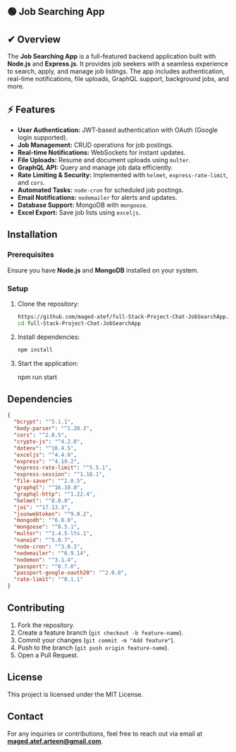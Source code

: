 ## 🟢 Job Searching App

## ✔ Overview
The **Job Searching App** is a full-featured backend application built with **Node.js** and **Express.js**. It provides job seekers with a seamless experience to search, apply, and manage job listings. The app includes authentication, real-time notifications, file uploads, GraphQL support, background jobs, and more.

## ⚡ Features
- **User Authentication:** JWT-based authentication with OAuth (Google login supported).
- **Job Management:** CRUD operations for job postings.
- **Real-time Notifications:** WebSockets for instant updates.
- **File Uploads:** Resume and document uploads using `multer`.
- **GraphQL API:** Query and manage job data efficiently.
- **Rate Limiting & Security:** Implemented with `helmet`, `express-rate-limit`, and `cors`.
- **Automated Tasks:** `node-cron` for scheduled job postings.
- **Email Notifications:** `nodemailer` for alerts and updates.
- **Database Support:** MongoDB with `mongoose`.
- **Excel Export:** Save job lists using `exceljs`.

## Installation
### Prerequisites
Ensure you have **Node.js** and **MongoDB** installed on your system.

### Setup
1. Clone the repository:
   ```sh
   https://github.com/maged-atef/full-Stack-Project-Chat-JobSearchApp.git
   cd full-Stack-Project-Chat-JobSearchApp
   ```
2. Install dependencies:
   ```sh
   npm install
   ```

3. Start the application:

   npm run start  
 




## Dependencies
```json
{
  "bcrypt": "^5.1.1",
  "body-parser": "^1.20.3",
  "cors": "^2.8.5",
  "crypto-js": "^4.2.0",
  "dotenv": "^16.4.5",
  "exceljs": "^4.4.0",
  "express": "^4.19.2",
  "express-rate-limit": "^5.5.1",
  "express-session": "^1.18.1",
  "file-saver": "^2.0.5",
  "graphql": "^16.10.0",
  "graphql-http": "^1.22.4",
  "helmet": "^8.0.0",
  "joi": "^17.13.3",
  "jsonwebtoken": "^9.0.2",
  "mongodb": "^6.8.0",
  "mongoose": "^8.5.1",
  "multer": "^1.4.5-lts.1",
  "nanoid": "^5.0.7",
  "node-cron": "^3.0.3",
  "nodemailer": "^6.9.14",
  "nodemon": "^3.1.4",
  "passport": "^0.7.0",
  "passport-google-oauth20": "^2.0.0",
  "rate-limit": "^0.1.1"
}
```

## Contributing
1. Fork the repository.
2. Create a feature branch (`git checkout -b feature-name`).
3. Commit your changes (`git commit -m "Add feature"`).
4. Push to the branch (`git push origin feature-name`).
5. Open a Pull Request.

## License
This project is licensed under the MIT License.

## Contact
For any inquiries or contributions, feel free to reach out via email at **maged.atef.arteen@gmail.com**.

